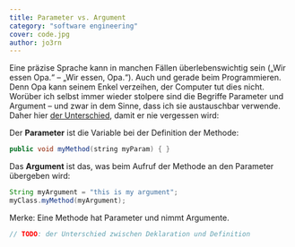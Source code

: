 ```yaml
---
title: Parameter vs. Argument
category: "software engineering"
cover: code.jpg
author: jo3rn
---
```


Eine präzise Sprache kann in manchen Fällen überlebenswichtig sein („Wir essen Opa.“ – „Wir essen, Opa.“). Auch und gerade beim Programmieren. Denn Opa kann seinem Enkel verzeihen, der Computer tut dies nicht. Worüber ich selbst immer wieder stolpere sind die Begriffe Parameter und Argument – und zwar in dem Sinne, dass ich sie austauschbar verwende. Daher hier [der Unterschied](https://stackoverflow.com/questions/156767/whats-the-difference-between-an-argument-and-a-parameter), damit er nie vergessen wird:

Der **Parameter** ist die Variable bei der Definition der Methode:

```java
public void myMethod(string myParam) { }
```

Das **Argument** ist das, was beim Aufruf der Methode an den Parameter übergeben wird:

```java
String myArgument = "this is my argument";
myClass.myMethod(myArgument);
```

Merke: Eine Methode hat Parameter und nimmt Argumente.

```java
// TODO: der Unterschied zwischen Deklaration und Definition
```